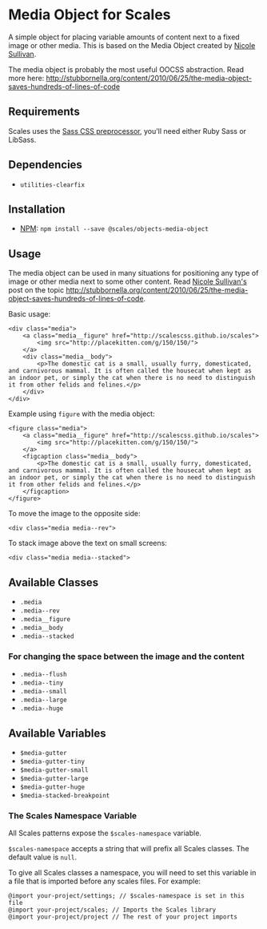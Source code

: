 # Media Object for Scales

A simple object for placing variable amounts of content next to a fixed image or other media. This is based on the Media Object created by [Nicole Sullivan](http://twitter.com/stubbornella).

The media object is probably the most useful OOCSS abstraction. Read more here: http://stubbornella.org/content/2010/06/25/the-media-object-saves-hundreds-of-lines-of-code

## Requirements

Scales uses the [Sass CSS preprocessor](http://sass-lang.com/), you'll need either Ruby Sass or LibSass.

## Dependencies

* `utilities-clearfix`

## Installation

* [NPM](http://npmjs.com): `npm install --save @scales/objects-media-object`

## Usage
The media object can be used in many situations for positioning any type of image or other media next to some other content. Read [Nicole Sullivan's](http://twitter.com/stubbornella) post on the topic http://stubbornella.org/content/2010/06/25/the-media-object-saves-hundreds-of-lines-of-code.

Basic usage:
```
<div class="media">
    <a class="media__figure" href="http://scalescss.github.io/scales">
        <img src="http://placekitten.com/g/150/150/">
    </a>
    <div class="media__body">
        <p>The domestic cat is a small, usually furry, domesticated, and carnivorous mammal. It is often called the housecat when kept as an indoor pet, or simply the cat when there is no need to distinguish it from other felids and felines.</p>
    </div>
</div>
```

Example using `figure` with the media object:
```
<figure class="media">
    <a class="media__figure" href="http://scalescss.github.io/scales">
        <img src="http://placekitten.com/g/150/150/">
    </a>
    <figcaption class="media__body">
        <p>The domestic cat is a small, usually furry, domesticated, and carnivorous mammal. It is often called the housecat when kept as an indoor pet, or simply the cat when there is no need to distinguish it from other felids and felines.</p>
    </figcaption>
</figure>
```

To move the image to the opposite side:
```
<div class="media media--rev">
```

To stack image above the text on small screens:
```
<div class="media media--stacked">
```


## Available Classes

* `.media`
* `.media--rev`
* `.media__figure`
* `.media__body`
* `.media--stacked`

### For changing the space between the image and the content
* `.media--flush`
* `.media--tiny`
* `.media--small`
* `.media--large`
* `.media--huge`

## Available Variables

* `$media-gutter`
* `$media-gutter-tiny`
* `$media-gutter-small`
* `$media-gutter-large`
* `$media-gutter-huge`
* `$media-stacked-breakpoint`

### The Scales Namespace Variable
All Scales patterns expose the `$scales-namespace` variable.

`$scales-namespace` accepts a string that will prefix all Scales classes. The default value is `null`.

To give all Scales classes a namespace, you will need to set this variable in a file that is imported before any scales files. For example:

```
@import your-project/settings; // $scales-namespace is set in this file
@import your-project/scales; // Imports the Scales library
@import your-project/project // The rest of your project imports
```
